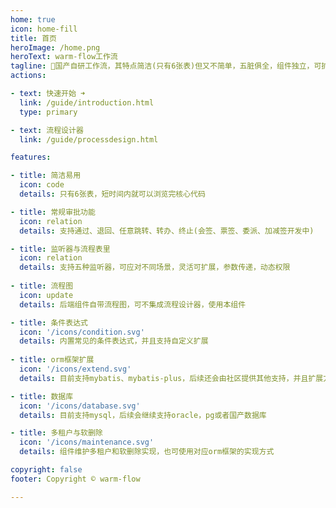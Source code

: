 ```yaml
---
home: true
icon: home-fill
title: 首页
heroImage: /home.png
heroText: warm-flow工作流
tagline: 🎉国产自研工作流，其特点简洁(只有6张表)但又不简单，五脏俱全，组件独立，可扩展，可满足中小项目的组件。
actions:

- text: 快速开始 ➜
  link: /guide/introduction.html
  type: primary

- text: 流程设计器
  link: /guide/processdesign.html

features:

- title: 简洁易用
  icon: code
  details: 只有6张表，短时间内就可以浏览完核心代码

- title: 常规审批功能
  icon: relation
  details: 支持通过、退回、任意跳转、转办、终止(会签、票签、委派、加减签开发中)

- title: 监听器与流程表里
  icon: relation
  details: 支持五种监听器，可应对不同场景，灵活可扩展，参数传递，动态权限
  
- title: 流程图
  icon: update
  details: 后端组件自带流程图，可不集成流程设计器，使用本组件

- title: 条件表达式
  icon: '/icons/condition.svg'
  details: 内置常见的条件表达式，并且支持自定义扩展
  
- title: orm框架扩展
  icon: '/icons/extend.svg'
  details: 目前支持mybatis、mybatis-plus，后续还会由社区提供其他支持，并且扩展方便

- title: 数据库
  icon: '/icons/database.svg'
  details: 目前支持mysql，后续会继续支持oracle，pg或者国产数据库

- title: 多租户与软删除
  icon: '/icons/maintenance.svg'
  details: 组件维护多租户和软删除实现，也可使用对应orm框架的实现方式

copyright: false
footer: Copyright © warm-flow

---
```


